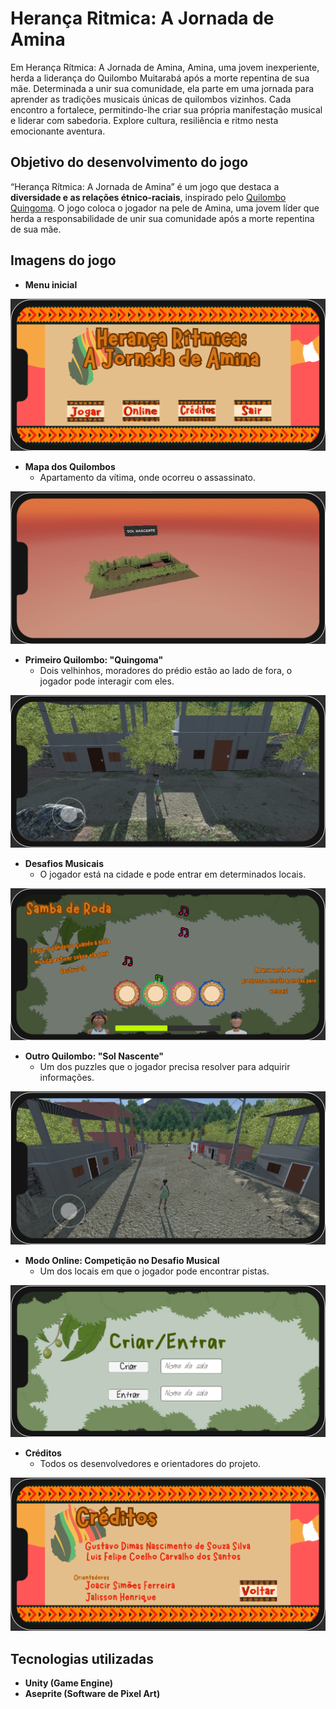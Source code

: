 # Herança Ritmica: A Jornada de Amina

Em Herança Rítmica: A Jornada de Amina, Amina, uma jovem inexperiente, herda a liderança do Quilombo Muitarabá após a morte repentina de sua mãe. Determinada a unir sua comunidade, ela parte em uma jornada para aprender as tradições musicais únicas de quilombos vizinhos. Cada encontro a fortalece, permitindo-lhe criar sua própria manifestação musical e liderar com sabedoria. Explore cultura, resiliência e ritmo nesta emocionante aventura.

## Objetivo do desenvolvimento do jogo

“Herança Rítmica: A Jornada de Amina” é um jogo que destaca a **diversidade e as relações étnico-raciais**, inspirado pelo [Quilombo Quingoma](https://www.instagram.com/quingomaquilombo/). O jogo coloca o jogador na pele de Amina, uma jovem líder que herda a responsabilidade de unir sua comunidade após a morte repentina de sua mãe.

## Imagens do jogo

- **Menu inicial**
  
![Image](./Docs/Images/Menu.png)

- **Mapa dos Quilombos**
  - Apartamento da vítima, onde ocorreu o assassinato.
  
![Image](./Docs/Images/Mapa.png)

- **Primeiro Quilombo: "Quingoma"**
  - Dois velhinhos, moradores do prédio estão ao lado de fora, o jogador pode interagir com eles.

![Image](./Docs/Images/Quingoma.png)

- **Desafios Musicais**
  - O jogador está na cidade e pode entrar em determinados locais.

![Image](./Docs/Images/Samba%20de%20Roda.png)

- **Outro Quilombo: "Sol Nascente"**
  - Um dos puzzles que o jogador precisa resolver para adquirir informações.

![Image](./Docs/Images/Sol%20Nascente.png)

- **Modo Online: Competição no Desafio Musical**
  - Um dos locais em que o jogador pode encontrar pistas.

![Image](./Docs/Images/Online.png)

- **Créditos**
  - Todos os desenvolvedores e orientadores do projeto.

![Image](./Docs/Images/Creditos.png)

## Tecnologias utilizadas

- **Unity (Game Engine)**
- **Aseprite (Software de Pixel Art)**